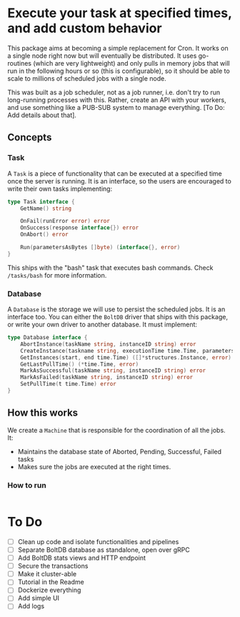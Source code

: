 # Execute your task at specified times, and add custom behavior

This package aims at becoming a simple replacement for Cron. It works on a single node right now but will eventually be distributed. It uses go-routines (which are very lightweight) and only pulls in memory jobs that will run in the following hours or so (this is configurable), so it should be able to scale to millions of scheduled jobs with a single node.

This was built as a job scheduler, not as a job runner, i.e. don't try to run long-running processes with this. Rather, create an API with your workers, and use something like a PUB-SUB system to manage everything. [To Do: Add details about that].


## Concepts


### Task

A `Task` is a piece of functionality that can be executed at a specified time once the server is running. It is an interface, so the users are encouraged to write their own tasks implementing:

```go
type Task interface {
	GetName() string

	OnFail(runError error) error
	OnSuccess(response interface{}) error
	OnAbort() error

	Run(parametersAsBytes []byte) (interface{}, error)
}
```

This ships with the "bash" task that executes bash commands. Check `/tasks/bash` for more information.


### Database

A `Database` is the storage we will use to persist the scheduled jobs. It is an interface too. You can either the `BoltDB` driver that ships with this package, or write your own driver to another database. It must implement:

```go
type Database interface {
	AbortInstance(taskName string, instanceID string) error
	CreateInstance(taskname string, executionTime time.Time, parameters []byte) (string, error)
	GetInstances(start, end time.Time) ([]*structures.Instance, error)
	GetLastPullTime() (*time.Time, error)
	MarkAsSuccessful(taskName string, instanceID string) error
	MarkAsFailed(taskName string, instanceID string) error
	SetPullTime(t time.Time) error
}
```


## How this works

We create a `Machine` that is responsible for the coordination of all the jobs. It:
* Maintains the database state of Aborted, Pending, Successful, Failed tasks
* Makes sure the jobs are executed at the right times.


### How to run

```go

```

# To Do

- [ ] Clean up code and isolate functionalities and pipelines
- [ ] Separate BoltDB database as standalone, open over gRPC
- [ ] Add BoltDB stats views and HTTP endpoint
- [ ] Secure the transactions
- [ ] Make it cluster-able
- [ ] Tutorial in the Readme
- [ ] Dockerize everything
- [ ] Add simple UI
- [ ] Add logs
